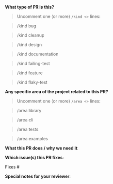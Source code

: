 <!--  Thanks for sending a pull request!  Here are some tips for you:

1. If this is your first time, please read our contributor guidelines in the [CONTRIBUTING.md](https://github.com/diginfra/.github/blob/main/CONTRIBUTING.md) file in the Diginfra `.github` repository.
2. Please label this pull request according to what type of issue you are addressing.
3. Please add a release note!
4. If the PR is unfinished while opening it specify a wip in the title before the actual title, for example, "wip: my awesome feature"
-->

**What type of PR is this?**

> Uncomment one (or more) `/kind <>` lines:

> /kind bug

> /kind cleanup

> /kind design

> /kind documentation

> /kind failing-test

> /kind feature

> /kind flaky-test

**Any specific area of the project related to this PR?**

> Uncomment one (or more) `/area <>` lines:

> /area library

> /area cli

> /area tests

> /area examples

**What this PR does / why we need it**:

**Which issue(s) this PR fixes**:

<!--
Automatically closes linked issue when PR is merged.
Usage: `Fixes #<issue number>`, or `Fixes (paste link of issue)`.
If PR is `kind/failing-tests` or `kind/flaky-test`, please post the related issues/tests in a comment and do not use `Fixes`.
-->

Fixes #

**Special notes for your reviewer**:
